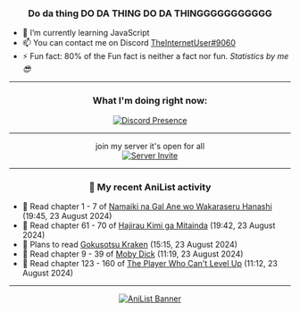 <div align="center">

### Do da thing DO DA THING DO DA THINGGGGGGGGGGG
</div>

- 🌱 I’m currently learning JavaScript
- 📫 You can contact me on Discord [TheInternetUser#9060](https://discord.com/users/534117072796385300)
- ⚡ Fun fact: 80% of the Fun fact is neither a fact nor fun. _Statistics by me 😎_
<hr>

<div align="center">

### What I'm doing right now:
[![Discord Presence](https://lanyard.cnrad.dev/api/534117072796385300)](https://discord.com/users/534117072796385300)
<hr>

join my server it's open for all <br>
[![Server Invite](https://invidget.switchblade.xyz/bfYgVHxrSs)](https://discord.gg/bfYgVHxrSs)

<hr>
  
### 🌸 My recent AniList activity

</div>

<!-- ANILIST_ACTIVITY:start -->

-   📖 Read chapter 1 - 7 of [Namaiki na Gal Ane wo Wakaraseru Hanashi](https://anilist.co/manga/179506) (19:45, 23 August 2024)
-   📖 Read chapter 61 - 70 of [Hajirau Kimi ga Mitainda](https://anilist.co/manga/129225) (19:42, 23 August 2024)
-   📖 Plans to read [Gokusotsu Kraken](https://anilist.co/manga/152815) (15:15, 23 August 2024)
-   📖 Read chapter 9 - 39 of [Moby Dick](https://anilist.co/manga/172094) (11:19, 23 August 2024)
-   📖 Read chapter 123 - 160 of [The Player Who Can't Level Up](https://anilist.co/manga/130511) (11:12, 23 August 2024)

<!-- ANILIST_ACTIVITY:end -->
<hr>

<div align="center">

[![AniList Banner](https://img.anili.st/User/929966)](https://anilist.co/user/TheInternetUser)

<!-- ![Profile views](https://gpvc.arturio.dev/TheInternetUse7) Since 2023-01-09 -->
<br>


</div>
